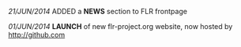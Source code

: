 *21/JUN/2014* ADDED a **NEWS** section to FLR frontpage

*01/JUN/2014* **LAUNCH** of new flr-project.org website, now hosted by <http://github.com>

